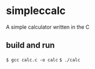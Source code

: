# simpleccalc
A simple calculator written in the C

## build and run
`$ gcc calc.c -o calc`
`$ ./calc`

